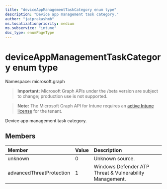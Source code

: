 ```yaml
---
title: "deviceAppManagementTaskCategory enum type"
description: "Device app management task category."
author: "jaiprakashmb"
ms.localizationpriority: medium
ms.subservice: "intune"
doc_type: enumPageType
---
```


# deviceAppManagementTaskCategory enum type

Namespace: microsoft.graph

> **Important:** Microsoft Graph APIs under the /beta version are subject to change; production use is not supported.

> **Note:** The Microsoft Graph API for Intune requires an [active Intune license](https://go.microsoft.com/fwlink/?linkid=839381) for the tenant.

Device app management task category.

## Members
|Member|Value|Description|
|:---|:---|:---|
|unknown|0|Unknown source.|
|advancedThreatProtection|1|Windows Defender ATP Threat & Vulnerability Management.|
